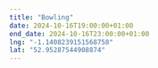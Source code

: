```yaml
---
title: "Bowling"
date: 2024-10-16T19:00:00+01:00
end_date: 2024-10-16T23:00:00+01:00
lng: "-1.1408239151568758"
lat: "52.95287544908874"
---
```

